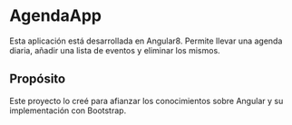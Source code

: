 # AgendaApp

Esta aplicación está desarrollada en Angular8.
Permite llevar una agenda diaria, añadir una lista de eventos y eliminar los mismos.

## Propósito

Este proyecto lo creé para afianzar los conocimientos sobre Angular y su implementación con Bootstrap.

